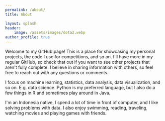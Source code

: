 ```yaml
---
permalink: /about/
title: About

layout: splash
header:
    image: /assets/images/dota2.webp
author_profile: true
---
```


Welcome to my GitHub page! This is a place for showcasing my personal projects, the code I use for competitions, and so on. I'll have more in my regular GitHub, so check that out if you want to see other projects that aren't fully complete. I believe in sharing information with others, so feel free to reach out with any questions or comments.

I focus on machine learning, statistics, data analysis, data visualization, and so on. E.g. data science. Python is my preferred language, but I also do a few things in R and sometimes play around in Java.

I'm an Indonesia native, I spend a lot of time in front of computer, and I like solving problems with data. I also enjoy swimming, reading, traveling, watching movies and playing games with friends.
